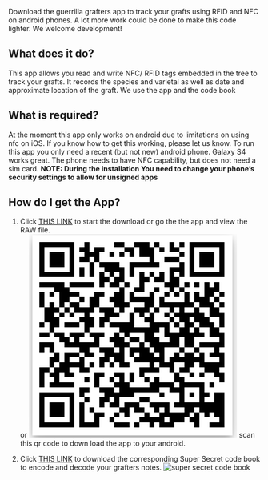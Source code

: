 Download the guerrilla grafters app to track your grafts using RFID and NFC on android phones.
A lot more work could be done to make this code lighter. We welcome development!

## What does it do?
This app allows you read and write NFC/ RFID tags embedded in the tree to track your grafts. It records the species and varietal as well as date and approximate location of the graft. We use the app and the code book

## What is required?
At the moment this app only works on android due to limitations on using nfc on iOS. If you know how to get this working, please let us know.  To run this app you only need a recent (but not new) android phone.  Galaxy S4 works great. The phone needs to have NFC capability, but does not need a sim card. 
__NOTE: During the installation You need to change your phone’s security settings to allow for unsigned apps__

## How do I get the App?
1. Click [THIS LINK](https://github.com/guerrillagrafters/app/blob/master/GuerrillaGrafterApp.apk?raw=true) to start the download or go the the app and view the RAW file.  
 or ![scan this code](ggapp.png)
 scan this qr code to down load the app to your android.

2. Click [THIS LINK](http://beforebefore.net/GG_code_bookv2.pdf) to download the corresponding Super Secret code book to encode and decode your grafters notes. ![super secret code book](http://www.guerrillagrafters.org/wp-content/uploads/2017/06/codebook.png)

